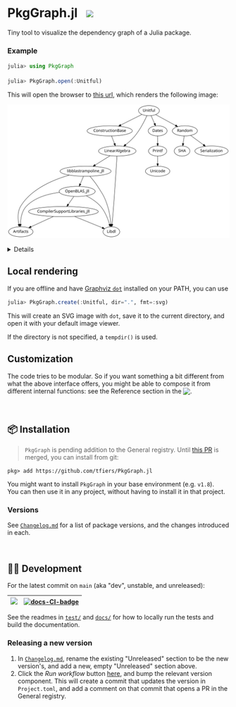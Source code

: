
# PkgGraph.jl &nbsp; [![][docbadge]][docs]

<!-- The following part of this ReadMe will be re-used in the docs homepage (for DRY purposes) -->
<!-- for-inclusion-in-docs: -->

Tiny tool to visualize the dependency graph of a Julia package.

### Example

```julia
julia> using PkgGraph

julia> PkgGraph.open(:Unitful)
```
This will open the browser to [this url][dotlink], which renders the following image:

<!-- Generated with `PkgGraph.create("Unitful", dir="docs", fmt=:png)` -->
<img src="docs/img/Unitful-deps.svg"
     width=680
     alt="Dependency graph of Unitful, rendered with Graphviz dot">


<details>
  
  The given package (here: [Unitful][unitful]) must be installed in the currently active project for this to work.

  Note that `PkgGraph` does not have to be installed in the same project however:\
  you can switch projects _after_ `PkgGraph` has been imported (using `pkg> activate …`).

  Even easier is to install `PkgGraph` in your base environment (see [Installation](#-installation)), so you don't have to switch projects at all.

</details>

[unitful]: https://github.com/PainterQubits/Unitful.jl
[dotlink]: https://dreampuf.github.io/GraphvizOnline/#digraph%20%7B%0A%20%20%20%20node%20%5Bfontname%20%3D%20%22sans-serif%22%5D%0A%20%20%20%20edge%20%5Barrowsize%20%3D%200.88%5D%0A%20%20%20%20Unitful%20-%3E%20ConstructionBase%0A%20%20%20%20ConstructionBase%20-%3E%20LinearAlgebra%0A%20%20%20%20LinearAlgebra%20-%3E%20Libdl%0A%20%20%20%20LinearAlgebra%20-%3E%20libblastrampoline_jll%0A%20%20%20%20libblastrampoline_jll%20-%3E%20Artifacts%0A%20%20%20%20libblastrampoline_jll%20-%3E%20Libdl%0A%20%20%20%20libblastrampoline_jll%20-%3E%20OpenBLAS_jll%0A%20%20%20%20OpenBLAS_jll%20-%3E%20Artifacts%0A%20%20%20%20OpenBLAS_jll%20-%3E%20CompilerSupportLibraries_jll%0A%20%20%20%20CompilerSupportLibraries_jll%20-%3E%20Artifacts%0A%20%20%20%20CompilerSupportLibraries_jll%20-%3E%20Libdl%0A%20%20%20%20OpenBLAS_jll%20-%3E%20Libdl%0A%20%20%20%20Unitful%20-%3E%20Dates%0A%20%20%20%20Dates%20-%3E%20Printf%0A%20%20%20%20Printf%20-%3E%20Unicode%0A%20%20%20%20Unitful%20-%3E%20LinearAlgebra%0A%20%20%20%20Unitful%20-%3E%20Random%0A%20%20%20%20Random%20-%3E%20SHA%0A%20%20%20%20Random%20-%3E%20Serialization%0A%7D%0A
<!-- link shortener? -->


## Local rendering

If you are offline and have [Graphviz `dot`](https://graphviz.org) installed on your PATH, you can use
```julia
julia> PkgGraph.create(:Unitful, dir=".", fmt=:svg)
```
This will create an SVG image with `dot`, save it to the current directory, and open it with your default image viewer.

If the directory is not specified, a `tempdir()` is used.


## Customization

The code tries to be modular. So if you want something a bit different from what the above interface offers, you might be able to compose it from different internal functions: see the Reference section in the <sub>[![][docbadge]][docs]</sub>.


[docbadge]: https://img.shields.io/badge/📕_Documentation-blue
[docs]: https://tfiers.github.io/PkgGraph.jl/



<br>

## 📦 Installation
<!-- 
`PkgGraph` is available in the General registry and can be installed with
```
pkg> add PkgGraph
```
-->

> `PkgGraph` is pending addition to the General registry.
> Until [this PR][regPR] is merged, you can install from git:
```
pkg> add https://github.com/tfiers/PkgGraph.jl
```

[regPR]: https://github.com/JuliaRegistries/General/pull/73784

You might want to install `PkgGraph` in your base environment (e.g. `v1.8`).\
You can then use it in any project, without having to install it in that project.

<!-- One way to do this is to run – from any environment:
```
julia> using PkgGraph
```
If the package is not found, Julia will offer to install it.\
**Type '`o`' to choose** your base environment.

You can then call `using PkgGraph` from anywhere, without having to activate the base env. -->

### Versions

See [`Changelog.md`](Changelog.md) for a list of package versions, and the changes introduced in each.

<!-- ![Latest release](https://img.shields.io/github/v/release/tfiers/PkgGraph?label=Latest%20release) -->




<br>

## 👩‍💻 Development

<!-- For after first release: -->
<!-- ![Commits since latest release](https://img.shields.io/github/commits-since/tfiers/PkgGraph.jl/latest) -->

For the latest commit on `main` (aka "dev", unstable, and unreleased):

| [![][tests-CI-badge]][tests-CI] | [![docs-CI-badge][]][docs-CI] |
|---------------------------------|-------------------------------|

<!-- Must have empty line before linkdefs. -->
[docs-CI]:        https://github.com/tfiers/PkgGraph.jl/actions/workflows/Docs.yml
[tests-CI]:       https://github.com/tfiers/PkgGraph.jl/actions/workflows/Tests.yml
[docs-CI-badge]:  https://github.com/tfiers/PkgGraph.jl/actions/workflows/Docs.yml/badge.svg
[tests-CI-badge]: https://github.com/tfiers/PkgGraph.jl/actions/workflows/Tests.yml/badge.svg

See the readmes in [`test/`](test) and [`docs/`](docs) for how to locally run the tests
and build the documentation.

### Releasing a new version

1. In [`Changelog.md`](Changelog.md), rename the existing "Unreleased" section to be
   the new version's, and add a new, empty "Unreleased" section above.
   <!-- Could be automated prolly; add a step in Register.yml -->
2. Click the _Run workflow_ button [here][regCI], and bump the relevant version
   component. This will create a commit that updates the version in `Project.toml`, and
   add a comment on that commit that opens a PR in the General registry.

[regCI]: https://github.com/tfiers/PkgGraph.jl/actions/workflows/Register.yml
